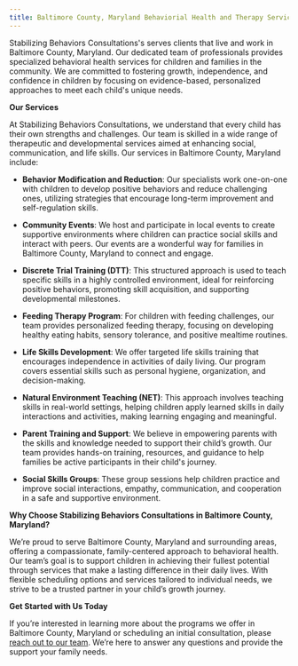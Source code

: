 ```yaml
---
title: Baltimore County, Maryland Behaviorial Health and Therapy Services for Children
---
```


Stabilizing Behaviors Consultations's serves clients that live and work in Baltimore County, Maryland.
Our dedicated team of professionals provides specialized behavioral health services for children and families in the community. We are committed to fostering growth, independence, and confidence in children by focusing on evidence-based, personalized approaches to meet each child's unique needs.

**Our Services**

At Stabilizing Behaviors Consultations, we understand that every child has their own strengths and challenges. Our team is skilled in a wide range of therapeutic and developmental services aimed at enhancing social, communication, and life skills. Our services in Baltimore County, Maryland include:

- **Behavior Modification and Reduction**: Our specialists work one-on-one with children to develop positive behaviors and reduce challenging ones, utilizing strategies that encourage long-term improvement and self-regulation skills.

- **Community Events**: We host and participate in local events to create supportive environments where children can practice social skills and interact with peers. Our events are a wonderful way for families in Baltimore County, Maryland to connect and engage.

- **Discrete Trial Training (DTT)**: This structured approach is used to teach specific skills in a highly controlled environment, ideal for reinforcing positive behaviors, promoting skill acquisition, and supporting developmental milestones.

- **Feeding Therapy Program**: For children with feeding challenges, our team provides personalized feeding therapy, focusing on developing healthy eating habits, sensory tolerance, and positive mealtime routines.

- **Life Skills Development**: We offer targeted life skills training that encourages independence in activities of daily living. Our program covers essential skills such as personal hygiene, organization, and decision-making.

- **Natural Environment Teaching (NET)**: This approach involves teaching skills in real-world settings, helping children apply learned skills in daily interactions and activities, making learning engaging and meaningful.

- **Parent Training and Support**: We believe in empowering parents with the skills and knowledge needed to support their child’s growth. Our team provides hands-on training, resources, and guidance to help families be active participants in their child's journey.

- **Social Skills Groups**: These group sessions help children practice and improve social interactions, empathy, communication, and cooperation in a safe and supportive environment.

**Why Choose Stabilizing Behaviors Consultations in Baltimore County, Maryland?**

We’re proud to serve Baltimore County, Maryland and surrounding areas, offering a compassionate, family-centered approach to behavioral health. Our team’s goal is to support children in achieving their fullest potential through services that make a lasting difference in their daily lives. With flexible scheduling options and services tailored to individual needs, we strive to be a trusted partner in your child’s growth journey.

**Get Started with Us Today**

If you’re interested in learning more about the programs we offer in Baltimore County, Maryland or scheduling an initial consultation, please
[reach out to our team](/contact). We’re here to answer any questions and provide the support your family needs.
